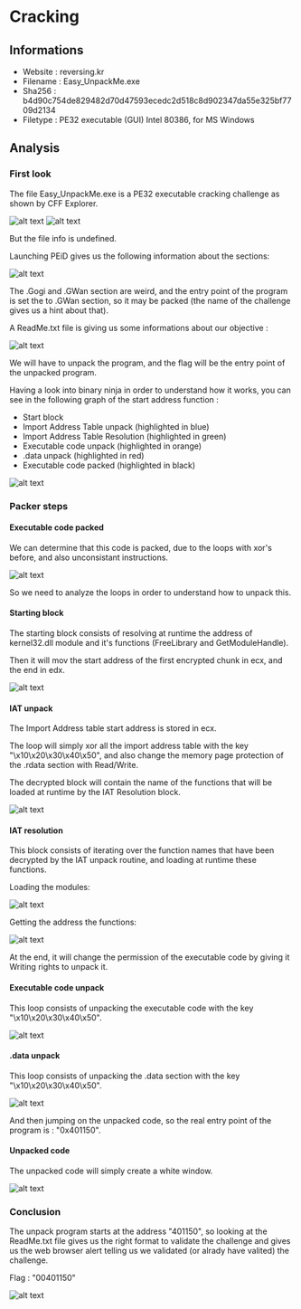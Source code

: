 # Cracking

## Informations

- Website  : reversing.kr 
- Filename : Easy_UnpackMe.exe 
- Sha256   : b4d90c754de829482d70d47593ecedc2d518c8d902347da55e325bf7709d2134 
- Filetype : PE32 executable (GUI) Intel 80386, for MS Windows

## Analysis

### First look

The file Easy_UnpackMe.exe is a PE32 executable cracking challenge as shown by CFF Explorer.

![alt text](images/image1.png)
![alt text](images/image2.png)

But the file info is undefined.

Launching PEiD gives us the following information about the sections:

![alt text](images/image3.png)

The .Gogi and .GWan section are weird, and the entry point of the program is set the to .GWan section, so it may be packed (the name of the challenge gives us a hint about that).

A ReadMe.txt file is giving us some informations about our objective :

![alt text](images/image4.png)

We will have to unpack the program, and the flag will be the entry point of the unpacked program.

Having a look into binary ninja in order to understand how it works, you can see in the following graph of the start address function :
- Start block
- Import Address Table unpack (highlighted in blue)
- Import Address Table Resolution (highlighted in green)
- Executable code unpack (highlighted in orange)
- .data unpack (highlighted in red)
- Executable code packed (highlighted in black)

![alt text](images/image0.png)

### Packer steps

#### Executable code packed

We can determine that this code is packed, due to the loops with xor's before, and also unconsistant instructions.

![alt text](images/image11.png)

So we need to analyze the loops in order to understand how to unpack this.

#### Starting block

The starting block consists of resolving at runtime the address of kernel32.dll module and it's functions (FreeLibrary and GetModuleHandle).

Then it will mov the start address of the first encrypted chunk in ecx, and the end in edx.

![alt text](images/image5.png)

#### IAT unpack

The Import Address table start address is stored in ecx. 

The loop will simply xor all the import address table with the key "\x10\x20\x30\x40\x50", and also change the memory page protection of the .rdata section with Read/Write.

The decrypted block will contain the name of the functions that will be loaded at runtime by the IAT Resolution block.

![alt text](images/image6.png)

#### IAT resolution

This block consists of iterating over the function names that have been decrypted by the IAT unpack routine, and loading at runtime these functions.

Loading the modules:

![alt text](images/image7.png)

Getting the address the functions:

![alt text](images/image8.png)

At the end, it will change the permission of the executable code by giving it Writing rights to unpack it.

#### Executable code unpack

This loop consists of unpacking the executable code with the key "\x10\x20\x30\x40\x50".

![alt text](images/image9.png)

#### .data unpack

This loop consists of unpacking the .data section with the key "\x10\x20\x30\x40\x50".

![alt text](images/image10.png)

And then jumping on the unpacked code, so the real entry point of the program is : "0x401150".

#### Unpacked code

The unpacked code will simply create a white window.

![alt text](images/image12.png)

### Conclusion

The unpack program starts at the address "401150", so looking at the ReadMe.txt file gives us the right format to validate the challenge and gives us the web browser alert telling us we validated (or alrady have valited) the challenge.

Flag : "00401150"

![alt text](images/image13.png)